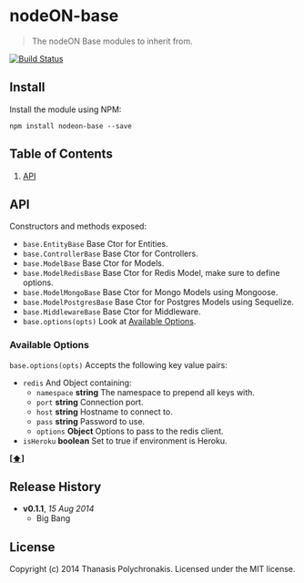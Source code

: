 # nodeON-base

> The nodeON Base modules to inherit from.

[![Build Status](https://secure.travis-ci.org/thanpolas/nodeON-base.png?branch=master)](http://travis-ci.org/thanpolas/nodeON-base)


## Install

Install the module using NPM:

```
npm install nodeon-base --save
```

## <a name='TOC'>Table of Contents</a>

1. [API](#api)

## API

Constructors and methods exposed:

* `base.EntityBase` Base Ctor for Entities.
* `base.ControllerBase` Base Ctor for Controllers.
* `base.ModelBase` Base Ctor for Models.
* `base.ModelRedisBase` Base Ctor for Redis Model, make sure to define options.
* `base.ModelMongoBase` Base Ctor for Mongo Models using Mongoose.
* `base.ModelPostgresBase` Base Ctor for Postgres Models using Sequelize.
* `base.MiddlewareBase` Base Ctor for Middleware.
* `base.options(opts)` Look at [Available Options](#available-options).

### Available Options

`base.options(opts)` Accepts the following key value pairs:

* `redis` And Object containing:
    * `namespace` **string** The namespace to prepend all keys with.
    * `port` **string** Connection port.
    * `host` **string** Hostname to connect to.
    * `pass` **string** Password to use.
    * `options` **Object** Options to pass to the redis client.
* `isHeroku` **boolean** Set to true if environment is Heroku.

**[[⬆]](#TOC)**

## Release History

- **v0.1.1**, *15 Aug 2014*
    - Big Bang

## License

Copyright (c) 2014 Thanasis Polychronakis. Licensed under the MIT license.
